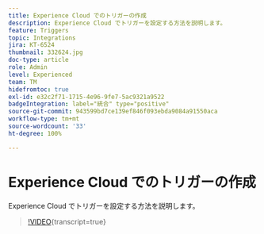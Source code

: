 ```yaml
---
title: Experience Cloud でのトリガーの作成
description: Experience Cloud でトリガーを設定する方法を説明します。
feature: Triggers
topic: Integrations
jira: KT-6524
thumbnail: 332624.jpg
doc-type: article
role: Admin
level: Experienced
team: TM
hidefromtoc: true
exl-id: e32c2f71-1715-4e96-9fe7-5ac9321a9522
badgeIntegration: label="統合" type="positive"
source-git-commit: 943599bd7ce139ef846f093ebda9084a91550aca
workflow-type: tm+mt
source-wordcount: '33'
ht-degree: 100%

---
```


# Experience Cloud でのトリガーの作成

Experience Cloud でトリガーを設定する方法を説明します。

>[!VIDEO](https://video.tv.adobe.com/v/332624?learn=on){transcript=true}
